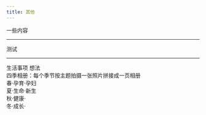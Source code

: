 ```yaml
---
title: 其他
---
```


一些内容

---

测试

---

生活事项
想法  
四季相册：每个季节按主题拍摄一张照片拼接成一页相册   
春·孕育·孕妇   
夏·生命·新生   
秋·健康·  
冬·成长·   
